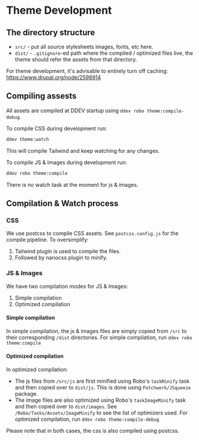 
# Theme Development

## The directory structure
 - `src/` - put all source stylesheets images, fonts, etc here.
 - `dist/` - `.gitignore`-ed path where the compiled / optimized files live, the theme should refer the assets from that directory.

For theme development, it's advisable to entirely turn off caching: https://www.drupal.org/node/2598914

## Compiling assests
All assets are compiled at DDEV startup using `ddev robo theme:compile-debug`.

To compile CSS during development run:
```bash
ddev theme:watch
```
This will compile Tailwind and keep watching for any changes.

To compile JS & Images during development run:
```bash
ddev robo theme:compile
```
There is no watch task at the moment for js & images.

## Compilation & Watch process
### CSS
We use postcss to compile CSS assets. See `postcss.config.js` for the compile
pipeline. To oversimplify:
1. Tailwind plugin is used to compile the files.
2. Followed by nanocss plugin to minify.

### JS & Images
We have two compilation modes for JS & Images:
1. Simple compilation
2. Optimized compilation

#### Simple compilation
In simple compilation, the js & images files are simply copied from `/src` to
their corresponding `/dist` directories.
For simple compilation, run `ddev robo theme:compile`

#### Optimized compilation
In optimized compilation:
- The js files from `/src/js` are first minified using Robo's `taskMinify` task and then copied over to `dist/js`. This is done using `Patchwork/JSqueeze` package.
- The image files are also optimized using Robo's `taskImageMinify` task and then copied over to `dist/images`. See `/Robo/Tasks/Assets/ImageMinify` to see the list of optimizers used.
For optimized compilation, run `ddev robo theme:compile-debug`

Please note that in both cases, the css is also compiled using postcss.

